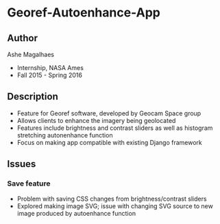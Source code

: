 # Georef-Autoenhance-App
## Author ##
Ashe Magalhaes 
* Internship, NASA Ames 
* Fall 2015 - Spring 2016 

## Description ##
* Feature for Georef software, developed by Geocam Space group 
* Allows clients to enhance the imagery being geolocated
* Features include brightness and contrast sliders as well as histogram stretching autonenhance function 
* Focus on making app compatible with existing Django framework 

## Issues ## 
### Save feature ### 
  * Problem with saving CSS changes from brightness/contrast sliders 
  * Explored making image SVG; issue with changing SVG source to new image produced by autoenhance function 
  
